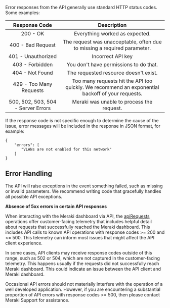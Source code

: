 Error responses from the API generally use standard HTTP status codes. Some examples:

**Response Code**|**Description**
 :-------------: |:-------------:
200 - OK| 	Everything worked as expected.
400 - Bad Request| 	The request was unacceptable, often due to missing a required parameter.
401 - Unauthorized| Incorrect API key
403 - Forbidden| You don't have permissions to do that.
404 - Not Found|	The requested resource doesn't exist.
429 - Too Many Requests|	Too many requests hit the API too quickly. We recommend an exponential backoff of your requests.
500, 502, 503, 504 - Server Errors|	Meraki was unable to process the request.


If the response code is not specific enough to determine the cause of the issue, error messages will be included in the response in JSON format, for example:

```
{
    "errors": [
       "VLANs are not enabled for this network"
    ]
}
```

## Error Handling

The API will raise exceptions in the event something failed, such as missing or invalid parameters. 
We recommend writing code that gracefully handles all possible API exceptions.

**Absence of 5xx errors in certain API responses**

When interacting with the Meraki dashboard via API, the [apiRequests](https://developer.cisco.com/meraki/api-v1/search/?q=api%20requests) operations offer customer-facing telemetry that includes helpful detail about requests that successfully reached the Meraki dashboard. This includes API calls to known API operations with response codes >= 200 and <= 500. This telemetry can inform most issues that might affect the API client experience.

In some cases, API clients may receive response codes outside of this range, such as 502 or 504, which are not captured in the customer-facing telemetry. This happens usually if the requests did not successfully reach Meraki dashboard. This could indicate an issue between the API client and Meraki dashboard.

Occasional API errors should not materially interfere with the operation of a well developed application. However, if you are encountering a substantial proportion of API errors with response codes >= 500, then please contact Meraki Support for assistance.
